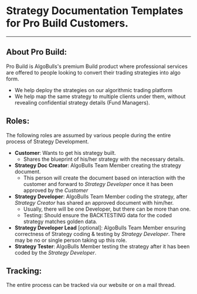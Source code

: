 # Strategy Documentation Templates for Pro Build Customers.

-----

## About Pro Build:
Pro Build is AlgoBulls's premium Build product where professional services are offered to people looking to convert their trading strategies into algo form. 
- We help deploy the strategies on our algorithmic trading platform
- We help map the same strategy to multiple clients under them, without revealing confidential strategy details (Fund Managers).



## Roles: 

The following roles are assumed by various people during the entire process of Strategy Development.


- **Customer**: Wants to get his strategy built. 
  - Shares the blueprint of his/her strategy with the necessary details.
- **Strategy Doc Creator**: AlgoBulls Team Member creating the strategy document. 
  - This person will create the document based on interaction with the customer and forward to *Strategy Developer* once it has been approved by the *Customer*
- **Strategy Developer**: AlgoBulls Team Member coding the strategy, after *Strategy Creator* has shared an approved document with him/her. 
  - Usually, there will be one Developer, but there can be more than one. 
  - Testing: Should ensure the BACKTESTING data for the coded strategy matches golden data. 
- **Strategy Developer Lead** [optional]: AlgoBulls Team Member ensuring correctness of Strategy coding & testing by *Strategy Developer*. There may be no or single person taking up this role.
- **Strategy Tester**: AlgoBulls Member testing the strategy after it has been coded by the *Strategy Developer*.


## Tracking: 

The entire process can be tracked via our website or on a mail thread.

